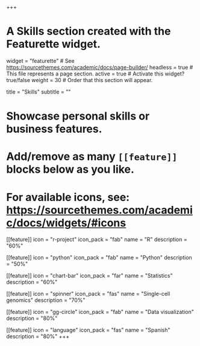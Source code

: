 +++
# A Skills section created with the Featurette widget.
widget = "featurette"  # See https://sourcethemes.com/academic/docs/page-builder/
headless = true  # This file represents a page section.
active = true  # Activate this widget? true/false
weight = 30  # Order that this section will appear.

title = "Skills"
subtitle = ""

# Showcase personal skills or business features.
#
# Add/remove as many `[[feature]]` blocks below as you like.
#
# For available icons, see: https://sourcethemes.com/academic/docs/widgets/#icons

[[feature]]
  icon = "r-project"
  icon_pack = "fab"
  name = "R"
  description = "60%"

[[feature]]
  icon = "python"
  icon_pack = "fab"
  name = "Python"
  description = "50%"

[[feature]]
  icon = "chart-bar"
  icon_pack = "far"
  name = "Statistics"
  description = "60%"

[[feature]]
  icon = "spinner"
  icon_pack = "fas"
  name = "Single-cell genomics"
  description = "70%"

[[feature]]
  icon = "gg-circle"
  icon_pack = "fab"
  name = "Data visualization"
  description = "80%"

[[feature]]
  icon = "language"
  icon_pack = "fas"
  name = "Spanish"
  description = "80%"
+++
